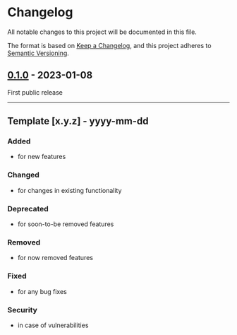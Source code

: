 # Changelog
All notable changes to this project will be documented in this file.

The format is based on [Keep a Changelog](https://keepachangelog.com/),
and this project adheres to [Semantic Versioning](https://semver.org/spec/v2.0.0.html).

## [0.1.0] - 2023-01-08
First public release

---

## Template [x.y.z] - yyyy-mm-dd
### Added
- for new features

### Changed
- for changes in existing functionality

### Deprecated
- for soon-to-be removed features

### Removed
- for now removed features

### Fixed
- for any bug fixes

### Security
- in case of vulnerabilities

[0.2.0]: https://github.com/thriving-dev/kafka-streams-cassandra-state-store/compare/v0.1.0...v0.2.0
[0.1.0]: https://github.com/thriving-dev/kafka-streams-cassandra-state-store/releases/tag/v0.1.0
